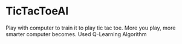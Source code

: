 # TicTacToeAI
Play with computer to train it to play tic tac toe. More you play, more smarter computer becomes. Used Q-Learning Algorithm
